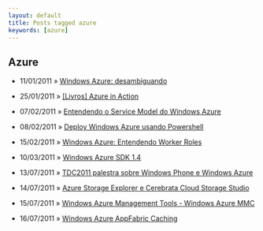 ```yaml
---
layout: default
title: Posts tagged azure
keywords: [azure]
---
```

<h2 class="category">Azure</h2>
<ul class="posts">
<li>
<p>
<span class="date">11/01/2011</span> &raquo; 
<a href="/blog/windows-azure-desambiguando">Windows Azure: desambiguando</a>
</p>
</li> 
<li>
<p>
<span class="date">25/01/2011</span> &raquo; 
<a href="/blog/livros-azure-in-action">[Livros] Azure in Action</a>
</p>
</li> 
<li>
<p>
<span class="date">07/02/2011</span> &raquo; 
<a href="/blog/entendendo-o-service-model-do-windows-azure">Entendendo o Service Model do Windows Azure</a>
</p>
</li> 
<li>
<p>
<span class="date">08/02/2011</span> &raquo; 
<a href="/blog/deploy-windows-azure-usando-powershell">Deploy Windows Azure usando Powershell</a>
</p>
</li> 
<li>
<p>
<span class="date">15/02/2011</span> &raquo; 
<a href="/blog/windows-azure-entendendo-worker-roles">Windows Azure: Entendendo Worker Roles</a>
</p>
</li> 
<li>
<p>
<span class="date">10/03/2011</span> &raquo; 
<a href="/blog/windows-azure-sdk-1-4">Windows Azure SDK 1.4 </a>
</p>
</li> 
<li>
<p>
<span class="date">13/07/2011</span> &raquo; 
<a href="/blog/tdc2011-palestra-sobre-windows-phone-e-windows-azure">TDC2011 palestra sobre Windows Phone e Windows Azure</a>
</p>
</li> 
<li>
<p>
<span class="date">14/07/2011</span> &raquo; 
<a href="/blog/azure-storage-explorer-e-cerebrata-cloud-storage-studio">Azure Storage Explorer e Cerebrata Cloud Storage Studio</a>
</p>
</li> 
<li>
<p>
<span class="date">15/07/2011</span> &raquo; 
<a href="/blog/windows-azure-management-tools-windows-azure-mmc">Windows Azure Management Tools - Windows Azure MMC</a>
</p>
</li> 
<li>
<p>
<span class="date">16/07/2011</span> &raquo; 
<a href="/blog/windows-azure-appfabric-caching">Windows Azure AppFabric Caching</a>
</p>
</li> 
</ul>
